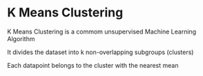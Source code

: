 # K Means Clustering

K Means Clustering is a commom unsupervised Machine Learning Algorithm

It divides the dataset into k non-overlapping subgroups (clusters)

Each datapoint belongs to the cluster with the nearest mean
